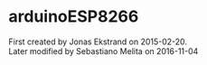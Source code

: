 # arduinoESP8266

First created by Jonas Ekstrand on 2015-02-20.
<br/>Later modified by Sebastiano Melita on 2016-11-04